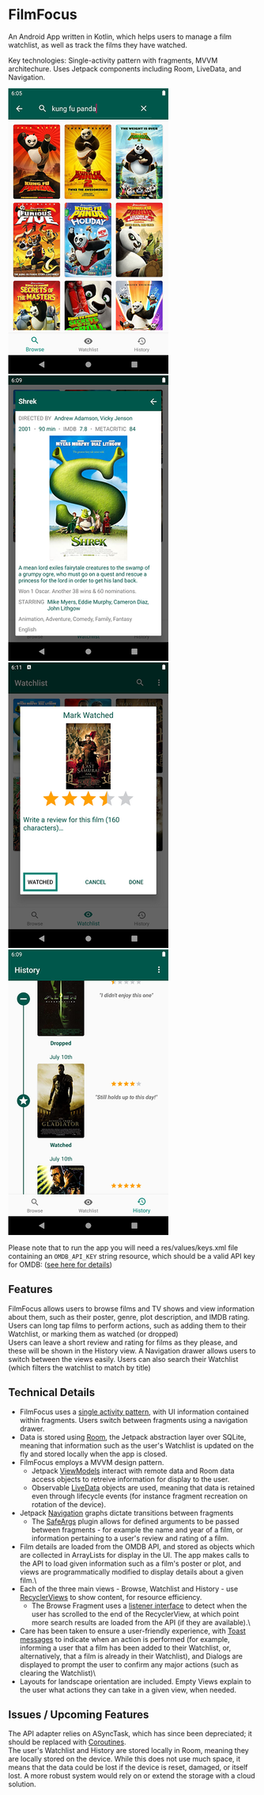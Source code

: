 FilmFocus
=================

An Android App written in Kotlin, which helps users to manage a film watchlist, as well as track the films they have watched.

Key technologies: Single-activity pattern with fragments, MVVM architechure. Uses Jetpack components including Room, LiveData, and Navigation.

![searching for films](https://github.com/am-palmer/FilmFocus/blob/master/screenshots/searching.png)
![film details](https://github.com/am-palmer/FilmFocus/blob/master/screenshots/film_details.png)
![marking a film as watched](https://github.com/am-palmer/FilmFocus/blob/master/screenshots/marking_watched.png)
![history](https://github.com/am-palmer/FilmFocus/blob/master/screenshots/history.png)

Please note that to run the app you will need a res/values/keys.xml file containing an `OMDB_API_KEY` string resource, which should be a valid API key for OMDB: ([see here for details](https://www.omdbapi.com/apikey.aspx))

Features
------------
FilmFocus allows users to browse films and TV shows and view information about them, such as their poster, genre, plot description, and IMDB rating. Users can long tap films to perform actions, such as adding them to their Watchlist, or marking them as watched (or dropped)\
Users can leave a short review and rating for films as they please, and these will be shown in the History view. A Navigation drawer allows users to switch between the views easily. Users can also search their Watchlist (which filters the watchlist to match by title)

Technical Details
------------

* FilmFocus uses a [single activity pattern](https://www.youtube.com/watch?v=2k8x8V77CrU), with UI information contained within fragments. Users switch between fragments using a navigation drawer.
* Data is stored using [Room](https://developer.android.com/topic/libraries/architecture/room), the Jetpack abstraction layer over SQLite, meaning that information such as the user's Watchlist is updated on the fly and stored locally when the app is closed.
* FilmFocus employs a MVVM design pattern. 
    * Jetpack [ViewModels](https://developer.android.com/topic/libraries/architecture/viewmodel) interact with remote data and Room data access objects to retreive information for display to the user. 
    * Observable [LiveData](https://developer.android.com/topic/libraries/architecture/livedata) objects are used, meaning that data is retained even through lifecycle events (for instance fragment recreation on rotation of the device).
* Jetpack [Navigation](https://developer.android.com/guide/navigation?hl=en) graphs dictate transitions between fragments 
    * The [SafeArgs](https://developer.android.com/guide/navigation/navigation-pass-data?hl=en#Safe-args) plugin allows for defined arguments to be passed between fragments - for example the name and year of a film, or information pertaining to a user's review and rating of a film.
* Film details are loaded from the OMDB API, and stored as objects which are collected in ArrayLists for display in the UI. The app makes calls to the API to load given information such as a film's poster or plot, and views are programmatically modified to display details about a given film.\
* Each of the three main views - Browse, Watchlist and History - use [RecyclerViews](https://developer.android.com/guide/topics/ui/layout/recyclerview) to show content, for resource efficiency. 
    * The Browse Fragment uses a [listener interface](https://developer.android.com/training/basics/fragments/communicating) to detect when the user has scrolled to the end of the RecyclerView, at which point more search results are loaded from the API (if they are available).\
* Care has been taken to ensure a user-friendly experience, with [Toast messages](https://developer.android.com/guide/topics/ui/notifiers/toasts) to indicate when an action is performed (for example, informing a user that a film has been added to their Watchlist, or, alternatively, that a film is already in their Watchlist), and Dialogs are displayed to prompt the user to confirm any major actions (such as clearing the Watchlist)\
* Layouts for landscape orientation are included. Empty Views explain to the user what actions they can take in a given view, when needed.

Issues / Upcoming Features
------------
The API adapter relies on ASyncTask, which has since been depreciated; it should be replaced with [Coroutines](https://kotlinlang.org/docs/reference/coroutines-overview.html).\
The user's Watchlist and History are stored locally in Room, meaning they are locally stored on the device. While this does not use much space, it means that the data could be lost if the device is reset, damaged, or itself lost. A more robust system would rely on or extend the storage with a cloud solution.
